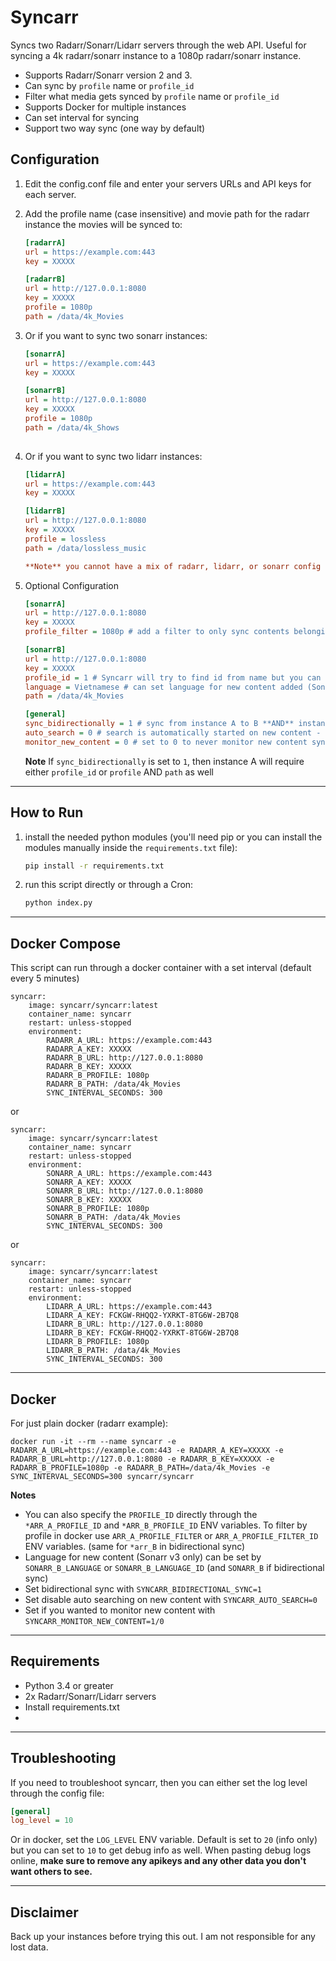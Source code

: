 # Syncarr
Syncs two Radarr/Sonarr/Lidarr servers through the web API. Useful for syncing a 4k radarr/sonarr instance to a 1080p radarr/sonarr instance.

* Supports Radarr/Sonarr version 2 and 3.
* Can sync by `profile` name or `profile_id`
* Filter what media gets synced by `profile` name or `profile_id`
* Supports Docker for multiple instances
* Can set interval for syncing
* Support two way sync (one way by default)


## Configuration
 1. Edit the config.conf file and enter your servers URLs and API keys for each server.  
 2. Add the profile name (case insensitive) and movie path for the radarr instance the movies will be synced to:
    ```ini
    [radarrA]
    url = https://example.com:443
    key = XXXXX
    
    [radarrB]
    url = http://127.0.0.1:8080
    key = XXXXX
    profile = 1080p
    path = /data/4k_Movies
    ```
 3. Or if you want to sync two sonarr instances:
    ```ini
    [sonarrA]
    url = https://example.com:443
    key = XXXXX
    
    [sonarrB]
    url = http://127.0.0.1:8080
    key = XXXXX
    profile = 1080p
    path = /data/4k_Shows
 
 4. Or if you want to sync two lidarr instances:
    ```ini
    [lidarrA]
    url = https://example.com:443
    key = XXXXX
    
    [lidarrB]
    url = http://127.0.0.1:8080
    key = XXXXX
    profile = lossless
    path = /data/lossless_music

    **Note** you cannot have a mix of radarr, lidarr, or sonarr config setups at the same time.

 5. Optional Configuration
    ```ini
    [sonarrA]
    url = http://127.0.0.1:8080
    key = XXXXX
    profile_filter = 1080p # add a filter to only sync contents belonging to this profile (can set by profile_filter_id as well)

    [sonarrB]
    url = http://127.0.0.1:8080
    key = XXXXX
    profile_id = 1 # Syncarr will try to find id from name but you can specify the id directly if you want
    language = Vietnamese # can set language for new content added (Sonarr v3 only) (can set by language_id as well)
    path = /data/4k_Movies

    [general]
    sync_bidirectionally = 1 # sync from instance A to B **AND** instance B to A
    auto_search = 0 # search is automatically started on new content - disable by setting to 0
    monitor_new_content = 0 # set to 0 to never monitor new content synced or to 1 to always monitor new content synced
    ```

    **Note** If `sync_bidirectionally` is set to `1`, then instance A will require either `profile_id` or `profile` AND `path` as well

---
## How to Run
 1. install the needed python modules (you'll need pip or you can install the modules manually inside the `requirements.txt` file):
    ```bash
    pip install -r requirements.txt
    ```
 2. run this script directly or through a Cron:
    ```bash
    python index.py
    ```

---
## Docker Compose
This script can run through a docker container with a set interval (default every 5 minutes)

```
syncarr:
    image: syncarr/syncarr:latest
    container_name: syncarr
    restart: unless-stopped
    environment:
        RADARR_A_URL: https://example.com:443
        RADARR_A_KEY: XXXXX
        RADARR_B_URL: http://127.0.0.1:8080
        RADARR_B_KEY: XXXXX
        RADARR_B_PROFILE: 1080p
        RADARR_B_PATH: /data/4k_Movies
        SYNC_INTERVAL_SECONDS: 300
```

or

```
syncarr:
    image: syncarr/syncarr:latest
    container_name: syncarr
    restart: unless-stopped
    environment:
        SONARR_A_URL: https://example.com:443
        SONARR_A_KEY: XXXXX
        SONARR_B_URL: http://127.0.0.1:8080
        SONARR_B_KEY: XXXXX
        SONARR_B_PROFILE: 1080p
        SONARR_B_PATH: /data/4k_Movies
        SYNC_INTERVAL_SECONDS: 300
```

or

```
syncarr:
    image: syncarr/syncarr:latest
    container_name: syncarr
    restart: unless-stopped
    environment:
        LIDARR_A_URL: https://example.com:443
        LIDARR_A_KEY: FCKGW-RHQQ2-YXRKT-8TG6W-2B7Q8
        LIDARR_B_URL: http://127.0.0.1:8080
        LIDARR_B_KEY: FCKGW-RHQQ2-YXRKT-8TG6W-2B7Q8
        LIDARR_B_PROFILE: 1080p
        LIDARR_B_PATH: /data/4k_Movies
        SYNC_INTERVAL_SECONDS: 300
```

---
## Docker
For just plain docker (radarr example):

```
docker run -it --rm --name syncarr -e RADARR_A_URL=https://example.com:443 -e RADARR_A_KEY=XXXXX -e RADARR_B_URL=http://127.0.0.1:8080 -e RADARR_B_KEY=XXXXX -e RADARR_B_PROFILE=1080p -e RADARR_B_PATH=/data/4k_Movies -e SYNC_INTERVAL_SECONDS=300 syncarr/syncarr
```

**Notes** 
* You can also specify the `PROFILE_ID` directly through the `*ARR_A_PROFILE_ID` and `*ARR_B_PROFILE_ID` ENV variables.
To filter by profile in docker use `ARR_A_PROFILE_FILTER` or `ARR_A_PROFILE_FILTER_ID` ENV variables. (same for `*arr_B` in bidirectional sync)
* Language for new content (Sonarr v3 only) can be set by `SONARR_B_LANGUAGE` or `SONARR_B_LANGUAGE_ID` (and `SONARR_B` if bidirectional sync)
* Set bidirectional sync with `SYNCARR_BIDIRECTIONAL_SYNC=1`
* Set disable auto searching on new content with `SYNCARR_AUTO_SEARCH=0`
* Set if you wanted to monitor new content with `SYNCARR_MONITOR_NEW_CONTENT=1/0`

---
## Requirements
 * Python 3.4 or greater
 * 2x Radarr/Sonarr/Lidarr servers
 * Install requirements.txt
 * 
---
## Troubleshooting
If you need to troubleshoot syncarr, then you can either set the log level through the config file:

```ini
[general]
log_level = 10
```
    
Or in docker, set the `LOG_LEVEL` ENV variable. Default is set to `20` (info only) but you can set to `10` to get debug info as well. When pasting debug logs online, **make sure to remove any apikeys and any other data you don't want others to see.**

---
## Disclaimer
Back up your instances before trying this out. I am not responsible for any lost data.
